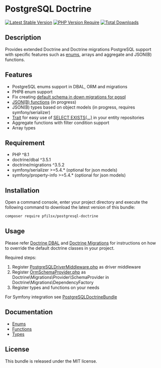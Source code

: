 PostgreSQL Doctrine
==============

[![Latest Stable Version](http://poser.pugx.org/pfilsx/postgresql-doctrine/v)](https://packagist.org/packages/pfilsx/postgresql-doctrine)
[![PHP Version Require](http://poser.pugx.org/pfilsx/postgresql-doctrine/require/php)](https://packagist.org/packages/pfilsx/postgresql-doctrine)
[![Total Downloads](http://poser.pugx.org/pfilsx/postgresql-doctrine/downloads)](https://packagist.org/packages/pfilsx/postgresql-doctrine)

Description
------------

Provides extended Doctrine and Doctrine migrations PostgreSQL support with 
specific features such as [enums](https://www.postgresql.org/docs/current/datatype-enum.html), arrays and aggregate and JSON(B) functions.

Features
--------
* PostgreSQL enums support in DBAL, ORM and migrations
* PHP8 enum support
* Fix creating [default schema in down migrations for pgsql](https://github.com/doctrine/dbal/issues/1110)
* [JSON(B) functions](https://www.postgresql.org/docs/current/functions-json.html) (in progress)
* JSON(B) types based on object models (in progress, requires symfony/serializer)
* [Trait](src/ORM/Trait/ExistsMethodRepositoryTrait.php) for easy use of [SELECT EXISTS(...)](https://www.postgresql.org/docs/current/functions-subquery.html#FUNCTIONS-SUBQUERY-EXISTS) in your entity repositories
* Aggregate functions with filter condition support
* Array types

Requirement
-----------
* PHP ^8.1
* doctrine/dbal ^3.5.1
* doctrine/migrations ^3.5.2
* symfony/serializer >=5.4.* (optional for json models)
* symfony/property-info >=5.4.* (optional for json models)

Installation
------------

Open a command console, enter your project directory and execute the following command to download the latest version of this bundle:
```bash
composer require pfilsx/postgresql-doctrine
```

Usage
-----

Please refer [Doctrine DBAL](https://www.doctrine-project.org/projects/doctrine-dbal/en/current/index.html) 
and [Doctrine Migrations](https://www.doctrine-project.org/projects/doctrine-migrations/en/3.5/index.html)
for instructions on how to override the default doctrine classes in your project.

Required steps:
1. Register [PostgreSQLDriverMiddleware.php](src/DBAL/Middleware/PostgreSQLDriverMiddleware.php) as driver middleware
2. Register [OrmSchemaProvider.php](src/Migrations/Provider/OrmSchemaProvider.php) as Doctrine\Migrations\Provider\SchemaProvider in Doctrine\Migrations\DependencyFactory
3. Register types and functions on your needs

For Symfony integration see [PostgreSQLDoctrineBundle](https://github.com/pfilsx/PostgreSQLDoctrineBundle)

Documentation
-------------

* [Enums](docs/Enums.md)
* [Functions](docs/Functions-and-Operators.md)
* [Types](docs/Types.md)

License
-------

This bundle is released under the MIT license.